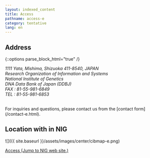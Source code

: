 ```yaml
---
layout: indexed_content
title: Access
pathname: access-e
category: tentative
lang: en
---
```


## Address <a name="ddbj-location"></a>

{::options parse_block_html="true" /}
<address>

1111 Yata, Mishima, Shizuoka 411-8540, JAPAN  
Research Organization of Information and Systems  
National Institute of Genetics  
DNA Data Bank of Japan (DDBJ)  
FAX : 81-55-981-6849  
TEL : 81-55-981-6853

</address><br>
For inquiries and questions, please contact us from the [contact form](/contact-e.html).

## Location with in NIG <a name="cibmap"></a>

![]({{ site.baseurl }}/assets/images/center/cibmap-e.png)

[Access (Jump to NIG web site.)](https://www.nig.ac.jp/nig/about-nig/access)